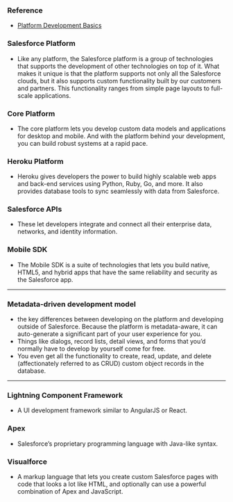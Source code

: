 ### Reference
- [Platform Development Basics](https://trailhead.salesforce.com/trails/force_com_dev_beginner/modules/platform_dev_basics)

### Salesforce Platform
- Like any platform, the Salesforce platform is a group of technologies that supports the development of other technologies on top of it. What makes it unique is that the platform supports not only all the Salesforce clouds, but it also supports custom functionality built by our customers and partners. This functionality ranges from simple page layouts to full-scale applications.

### Core Platform
- The core platform lets you develop custom data models and applications for desktop and mobile. And with the platform behind your development, you can build robust systems at a rapid pace.

### Heroku Platform
- Heroku gives developers the power to build highly scalable web apps and back-end services using Python, Ruby, Go, and more. It also provides database tools to sync seamlessly with data from Salesforce.

### Salesforce APIs
- These let developers integrate and connect all their enterprise data, networks, and identity information.

### Mobile SDK
- The Mobile SDK is a suite of technologies that lets you build native, HTML5, and hybrid apps that have the same reliability and security as the Salesforce app.

---

### Metadata-driven development model
- the key differences between developing on the platform and developing outside of Salesforce. Because the platform is metadata-aware, it can auto-generate a significant part of your user experience for you.
- Things like dialogs, record lists, detail views, and forms that you’d normally have to develop by yourself come for free.
- You even get all the functionality to create, read, update, and delete (affectionately referred to as CRUD) custom object records in the database.

---

### Lightning Component Framework
- A UI development framework similar to AngularJS or React.

### Apex
- Salesforce’s proprietary programming language with Java-like syntax.

### Visualforce
- A markup language that lets you create custom Salesforce pages with code that looks a lot like HTML, and optionally can use a powerful combination of Apex and JavaScript.